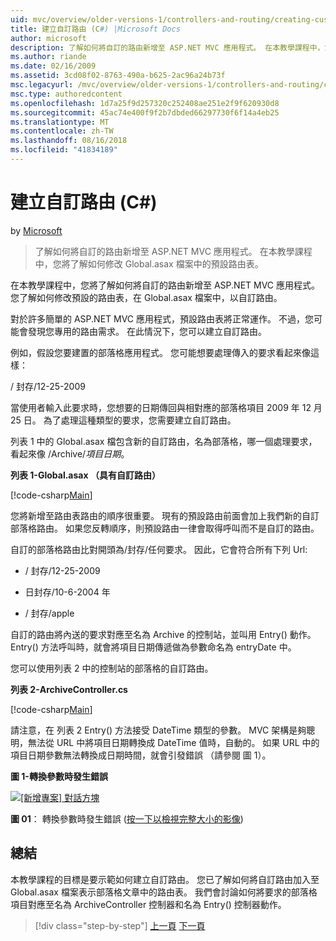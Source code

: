 ```yaml
---
uid: mvc/overview/older-versions-1/controllers-and-routing/creating-custom-routes-cs
title: 建立自訂路由 (C#) |Microsoft Docs
author: microsoft
description: 了解如何將自訂的路由新增至 ASP.NET MVC 應用程式。 在本教學課程中，您將了解如何修改 Global.asax 檔案中的預設路由表。
ms.author: riande
ms.date: 02/16/2009
ms.assetid: 3cd08f02-8763-490a-b625-2ac96a24b73f
msc.legacyurl: /mvc/overview/older-versions-1/controllers-and-routing/creating-custom-routes-cs
msc.type: authoredcontent
ms.openlocfilehash: 1d7a25f9d257320c252408ae251e2f9f620930d8
ms.sourcegitcommit: 45ac74e400f9f2b7dbded66297730f6f14a4eb25
ms.translationtype: MT
ms.contentlocale: zh-TW
ms.lasthandoff: 08/16/2018
ms.locfileid: "41834189"
---
```

<a name="creating-custom-routes-c"></a>建立自訂路由 (C#)
====================
by [Microsoft](https://github.com/microsoft)

> 了解如何將自訂的路由新增至 ASP.NET MVC 應用程式。 在本教學課程中，您將了解如何修改 Global.asax 檔案中的預設路由表。


在本教學課程中，您將了解如何將自訂的路由新增至 ASP.NET MVC 應用程式。 您了解如何修改預設的路由表，在 Global.asax 檔案中，以自訂路由。

對於許多簡單的 ASP.NET MVC 應用程式，預設路由表將正常運作。 不過，您可能會發現您專用的路由需求。 在此情況下，您可以建立自訂路由。

例如，假設您要建置的部落格應用程式。 您可能想要處理傳入的要求看起來像這樣：

/ 封存/12-25-2009

當使用者輸入此要求時，您想要的日期傳回與相對應的部落格項目 2009 年 12 月 25 日。 為了處理這種類型的要求，您需要建立自訂路由。

列表 1 中的 Global.asax 檔包含新的自訂路由，名為部落格，哪一個處理要求，看起來像 /Archive/*項目日期*。

**列表 1-Global.asax （具有自訂路由）**

[!code-csharp[Main](creating-custom-routes-cs/samples/sample1.cs)]

您將新增至路由表路由的順序很重要。 現有的預設路由前面會加上我們新的自訂部落格路由。 如果您反轉順序，則預設路由一律會取得呼叫而不是自訂的路由。

自訂的部落格路由比對開頭為/封存/任何要求。 因此，它會符合所有下列 Url:

- / 封存/12-25-2009

- 日封存/10-6-2004 年

- / 封存/apple

自訂的路由將內送的要求對應至名為 Archive 的控制站，並叫用 Entry() 動作。 Entry() 方法呼叫時，就會將項目日期傳遞做為參數命名為 entryDate 中。

您可以使用列表 2 中的控制站的部落格的自訂路由。

**列表 2-ArchiveController.cs**

[!code-csharp[Main](creating-custom-routes-cs/samples/sample2.cs)]

請注意，在 列表 2 Entry() 方法接受 DateTime 類型的參數。 MVC 架構是夠聰明，無法從 URL 中將項目日期轉換成 DateTime 值時，自動的。 如果 URL 中的項目日期參數無法轉換成日期時間，就會引發錯誤 （請參閱 圖 1）。

**圖 1-轉換參數時發生錯誤**


[![[新增專案] 對話方塊](creating-custom-routes-cs/_static/image1.jpg)](creating-custom-routes-cs/_static/image1.png)

**圖 01**： 轉換參數時發生錯誤 ([按一下以檢視完整大小的影像](creating-custom-routes-cs/_static/image2.png))


## <a name="summary"></a>總結

本教學課程的目標是要示範如何建立自訂路由。 您已了解如何將自訂路由加入至 Global.asax 檔案表示部落格文章中的路由表。 我們會討論如何將要求的部落格項目對應至名為 ArchiveController 控制器和名為 Entry() 控制器動作。

> [!div class="step-by-step"]
> [上一頁](aspnet-mvc-controllers-overview-cs.md)
> [下一頁](creating-a-route-constraint-cs.md)
